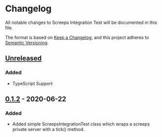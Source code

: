 # Changelog
All notable changes to Screeps Integration Test will be documented in this file.

The format is based on [Keep a Changelog](https://keepachangelog.com/en/1.0.0/),
and this project adheres to [Semantic Versioning](https://semver.org/spec/v2.0.0.html).

## [Unreleased]
### Added
- TypeScript Support

## [0.1.2] - 2020-06-22
### Added
- Added simple ScreepsIntegrationTest class which wraps a screeps private server with a tick() method.

[Unreleased]: https://github.com/brisberg/<package-name>/compare/v0.1.2...HEAD
[0.1.2]: https://github.com/brisberg/<package-name>/releases/tag/v0.1.2
